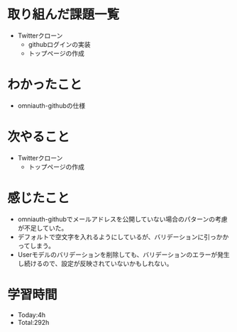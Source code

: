 # 取り組んだ課題一覧
- Twitterクローン
  - githubログインの実装
  - トップページの作成
  
# わかったこと
- omniauth-githubの仕様
   
# 次やること
- Twitterクローン
  - トップページの作成

# 感じたこと
- omniauth-githubでメールアドレスを公開していない場合のパターンの考慮が不足していた。
- デフォルトで空文字を入れるようにしているが、バリデーションに引っかかってしまう。
- Userモデルのバリデーションを削除しても、バリデーションのエラーが発生し続けるので、設定が反映されていないかもしれない。

# 学習時間
- Today:4h
- Total:292h

